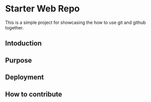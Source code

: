 # Starter Web Repo
This is a simple project for showcasing the how to use git and github together.
## Intoduction

## Purpose

## Deployment

## How to contribute
